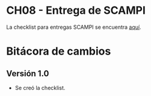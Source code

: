 # CH08 - Entrega de SCAMPI

La checklist para entregas SCAMPI se encuentra [aquí](https://docs.google.com/spreadsheets/d/1Hr3ab5XTAcUgdhaBFc5iaN5Qahe8IAZbLFuvvKzY0Ss/edit#gid=1288727657).

# Bitácora de cambios

## Versión 1.0
  - Se creó la checklist.